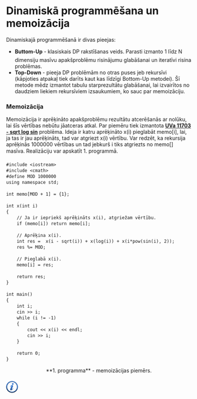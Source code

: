 # Dinamiskā programmēšana un memoizācija

Dinamiskajā programmēšanā ir divas pieejas:

- **Buttom-Up** - klasiskais DP rakstīšanas veids. Parasti izmanto 1 līdz N dimensiju masīvu apakšproblēmu risinājumu glabāšanai un iteratīvi risina problēmas.
- **Top-Down** - pieeja DP problēmām no otras puses jeb rekursīvi (kāpjoties atpakaļ tiek darīts kaut kas līdzīgi Bottom-Up metodei). Šī metode mēdz izmantot tabulu starprezultātu glabāšanai, lai izvairītos no daudziem liekiem rekursīviem izsaukumiem, ko sauc par memoizāciju.

### Memoizācija

Memoizācija ir aprēķināto apakšproblēmu rezultātu atcerēšanās ar nolūku, lai šīs vērtības nebūtu jāatceras atkal. Par piemēru tiek izmantota <a href="http://uva.onlinejudge.org/index.php?option=com_onlinejudge&Itemid=8&page=show_problem&problem=2750" target="_blank">**UVa 11703 - sqrt log sin**</a> problēma. Ideja ir katru aprēķināto x(i) pieglabāt memo[i], lai, ja tas ir jau aprēķināts, tad var atgriezt x(i) vērtību. Var redzēt, ka rekursija aprēķinās 1000000 vērtības un tad jebkurš i tiks atgriezts no memo[] masīva. Realizāciju var apskatīt 1. programmā.

```
#include <iostream>
#include <cmath>
#define MOD 1000000
using namespace std;

int memo[MOD + 1] = {1};

int x(int i)
{
    // Ja ir iepriekš aprēķināts x(i), atgriežam vērtību.
    if (memo[i]) return memo[i];

    // Aprēķina x(i).
    int res =  x(i - sqrt(i)) + x(log(i)) + x(i*pow(sin(i), 2));
    res %= MOD;

    // Pieglabā x(i).
    memo[i] = res;

    return res;
}

int main()
{
    int i;
    cin >> i;
    while (i != -1)
    {
        cout << x(i) << endl;
        cin >> i;
    }

    return 0;
}
```

<center>**1. programma** - memoizācijas piemērs.</center>

<a href="http://en.wikipedia.org/wiki/Memoization" target="_blank">![Vairāk informācija](/media/theory/information.png)</a>